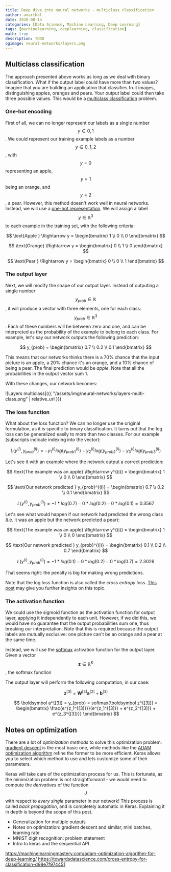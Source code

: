 ```yaml
---
title: Deep dive into neural networks - multiclass classification
author: anarthal
date: 2020-08-14
categories: [Data Science, Machine Learning, Deep Learning]
tags: [machinelearning, deeplearning, classification]
math: true
description: TODO
ogimage: neural-networks/layers.png
---
```


## Multiclass classification

The approach presented above works as long as we deal with binary classification. What if the output label could have more than two values? Imagine that you are building an application that classifies fruit images, distinguishing apples, oranges and pears. Your output label could then take three possible values. This would be a [multiclass classification](https://en.wikipedia.org/wiki/Multiclass_classification) problem.

### One-hot encoding

First of all, we can no longer represent our labels as a single number $$ y \in {0, 1} $$. We could represent our training example labels as a number $$ y \in {0, 1, 2} $$, with $$ y = 0 $$ representing an apple, $$ y = 1 $$ being an orange, and $$ y = 2 $$, a pear. However, this method doesn't work well in neural networks. Instead, we will use a [one-hot representation](https://en.wikipedia.org/wiki/One-hot). We will assign a label $$ y \in \mathbb{R}^3 $$ to each example in the training set, with the following criteria:

$$ \text{Apple } \Rightarrow y = \begin{bmatrix} 1 \\ 0 \\ 0 \end{bmatrix} $$

$$ \text{Orange} \Rightarrow y = \begin{bmatrix} 0 \\ 1 \\ 0 \end{bmatrix} $$

$$ \text{Pear  } \Rightarrow y = \begin{bmatrix} 0 \\ 0 \\ 1 \end{bmatrix} $$

### The output layer

Next, we will modify the shape of our output layer. Instead of outputing a single number $$ y_{prob} \in \mathbb{R} $$, it will produce a vector with three elements, one for each class: $$ y_{prob} \in \mathbb{R}^3 $$. Each of these numbers will be between zero and one, and can be interpreted as the probability of the example to belong to each class. For example, let's say our network outputs the following prediction:

$$ y_{prob} = \begin{bmatrix} 0.7 \\ 0.2 \\ 0.1 \end{bmatrix} $$

This means that our networks thinks there is a 70% chance that the input picture is an apple, a 20% chance it's an orange, and a 10% chance of being a pear. The final prediction would be _apple_. Note that all the probabilities in the output vector sum 1.

With these changes, our network becomes:

![Layers multiclass]({{ "/assets/img/neural-networks/layers-multi-class.png" | relative_url }})

### The loss function

What about the loss function? We can no longer use the original formulation, as it is specific to binary classification. It turns out that the log loss can be generalized easily to more than two classes. For our example (subscripts indicate indexing into the vector):

$$ L(y^{(i)}, y_{prob}^{(i)}) = - y_1^{(i)}log(y_{prob1}^{(i)}) - y_2^{(i)}log(y_{prob2}^{(i)}) - y_3^{(i)}log(y_{prob3}^{(i)}) $$

Let's see it with an example where the network output a correct prediction:

$$ \text{The example was an apple} \Rightarrow y^{(i)} = \begin{bmatrix} 1 \\ 0 \\ 0 \end{bmatrix} $$

$$ \text{Our network predicted   } y_{prob}^{(i)} = \begin{bmatrix} 0.7 \\ 0.2 \\ 0.1 \end{bmatrix} $$

$$ L(y^{(i)}, y_{prob}^{(i)}) = - 1 * log(0.7) - 0 * log(0.2) - 0 * log(0.1) = 0.3567 $$

Let's see what would happen if our network had predicted the wrong class (i.e. it was an apple but the network predicted a pear):

$$ \text{The example was an apple} \Rightarrow y^{(i)} = \begin{bmatrix} 1 \\ 0 \\ 0 \end{bmatrix} $$

$$ \text{Our network predicted   } y_{prob}^{(i)} = \begin{bmatrix} 0.1 \\ 0.2 \\ 0.7 \end{bmatrix} $$

$$ L(y^{(i)}, y_{prob}^{(i)}) = - 1 * log(0.1) - 0 * log(0.2) - 0 * log(0.7) = 2.3026 $$

That seems right: the penalty is big for making wrong predictions.

Note that the log loss function is also called the *cross entropy* loss. [This post](https://towardsdatascience.com/cross-entropy-for-classification-d98e7f974451) may give you further insights on this topic.

### The activation function

We could use the sigmoid function as the activation function for output layer, applying it independently to each unit. However, if we did this, we would have no guarantee that the output probabilities sum one, thus breaking our interpretation. Note that this is required because the output labels are mutually exclusive: one picture can't be an orange and a pear at the same time.

Instead, we will use the [softmax](https://en.wikipedia.org/wiki/Softmax_function) activation function for the output layer. Given a vector $$ \boldsymbol z \in \mathbb{R}^K $$, the softmax function 


The output layer will perform the following computation, in our case:

$$ \boldsymbol z^{[3]} = \boldsymbol W^{[3]} \boldsymbol a^{[2]} + \boldsymbol b^{[3]} $$

$$ \boldsymbol a^{[3]} = y_{prob} = softmax(\boldsymbol z^{[3]}) = 
   \begin{bmatrix} \frac{e^{z_1^{[3]}}}{e^{z_1^{[3]}} + e^{z_2^{[3]}} + e^{z_3^{[3]}}} \end{bmatrix} $$


## Notes on optimization

There are a lot of _optimization methods_ to solve this optimization problem: [gradient descent](https://en.wikipedia.org/wiki/Gradient_descent) is the most basic one, while methods like the [ADAM optimization algorithm](https://machinelearningmastery.com/adam-optimization-algorithm-for-deep-learning/) refine the former to be more efficient. Keras allows you to select which method to use and lets customize some of their parameters.

Keras will take care of the optimization process for us. This is fortunate, as the minimization problem is not straightforward - we would need to compute the _derivatives_ of the function $$ J $$ with respect to _every single_ parameter in our network! This process is called _back propagation_, and is completely automatic in Keras. Explaining it in depth is beyond the scope of this post.

- Generalization for multiple outputs
- Notes on optimization: gradient descent and similar, mini batches, learning rate
- MNIST digit recognition: problem statement
- Intro to keras and the sequential API


https://machinelearningmastery.com/adam-optimization-algorithm-for-deep-learning/
https://towardsdatascience.com/cross-entropy-for-classification-d98e7f974451
